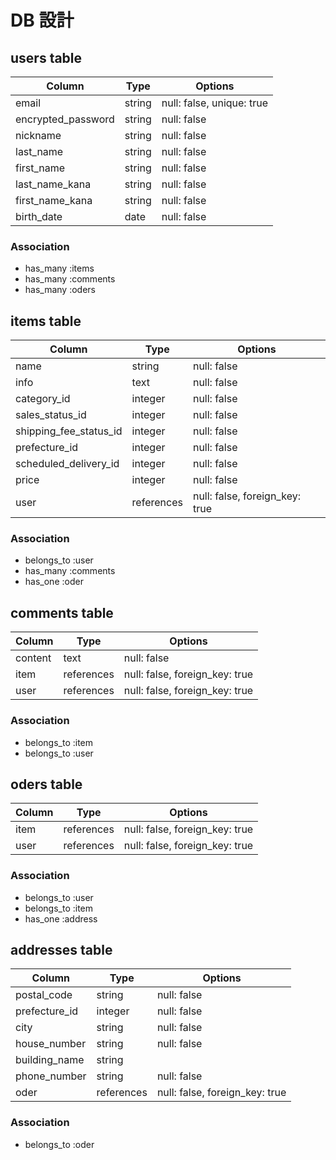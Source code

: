# DB 設計

## users table

| Column             | Type                | Options                   |
|--------------------|---------------------|---------------------------|
| email              | string              | null: false, unique: true |
| encrypted_password | string              | null: false               |
| nickname           | string              | null: false               |
| last_name          | string              | null: false               |
| first_name         | string              | null: false               |
| last_name_kana     | string              | null: false               |
| first_name_kana    | string              | null: false               |
| birth_date         | date                | null: false               |



### Association

- has_many :items
- has_many :comments
- has_many :oders



## items table

| Column                              | Type       | Options                        |
|-------------------------------------|------------|--------------------------------|
| name                                | string     | null: false                    |
| info                                | text       | null: false                    |
| category_id                         | integer    | null: false                    |
| sales_status_id                     | integer    | null: false                    |
| shipping_fee_status_id              | integer    | null: false                    |
| prefecture_id                       | integer    | null: false                    |
| scheduled_delivery_id               | integer    | null: false                    |
| price                               | integer    | null: false                    |
| user                                | references | null: false, foreign_key: true |



### Association

- belongs_to :user
- has_many :comments
- has_one :oder


## comments table

| Column      | Type       | Options                        |
|-------------|------------|--------------------------------|
| content     | text       | null: false                    |
| item        | references | null: false, foreign_key: true |
| user        | references | null: false, foreign_key: true |

### Association

- belongs_to :item
- belongs_to :user



## oders table

| Column                              | Type       | Options                        |
|-------------------------------------|------------|--------------------------------|
| item                                | references | null: false, foreign_key: true |
| user                                | references | null: false, foreign_key: true |

### Association

- belongs_to :user
- belongs_to :item
- has_one :address


## addresses table

| Column                              | Type       | Options                        |
|-------------------------------------|------------|--------------------------------|
| postal_code                         | string     | null: false                    |
| prefecture_id                       | integer    | null: false                    |
| city                                | string     | null: false                    |
| house_number                        | string     | null: false                    |
| building_name                       | string     |                                |
| phone_number                        | string     | null: false                    |
| oder                                | references | null: false, foreign_key: true |

### Association

- belongs_to :oder